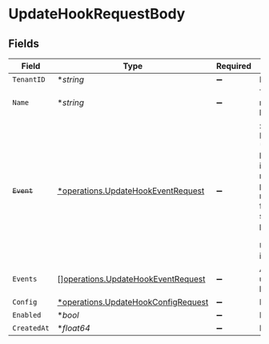 # UpdateHookRequestBody


## Fields

| Field                                                                                                                                          | Type                                                                                                                                           | Required                                                                                                                                       | Description                                                                                                                                    |
| ---------------------------------------------------------------------------------------------------------------------------------------------- | ---------------------------------------------------------------------------------------------------------------------------------------------- | ---------------------------------------------------------------------------------------------------------------------------------------------- | ---------------------------------------------------------------------------------------------------------------------------------------------- |
| `TenantID`                                                                                                                                     | **string*                                                                                                                                      | :heavy_minus_sign:                                                                                                                             | N/A                                                                                                                                            |
| `Name`                                                                                                                                         | **string*                                                                                                                                      | :heavy_minus_sign:                                                                                                                             | The updated name of the hook.                                                                                                                  |
| ~~`Event`~~                                                                                                                                    | [*operations.UpdateHookEventRequest](../../models/operations/updatehookeventrequest.md)                                                        | :heavy_minus_sign:                                                                                                                             | : warning: ** DEPRECATED **: This will be removed in a future release, please migrate away from it as soon as possible.<br/><br/>Use `events` instead. |
| `Events`                                                                                                                                       | [][operations.UpdateHookEventRequest](../../models/operations/updatehookeventrequest.md)                                                       | :heavy_minus_sign:                                                                                                                             | An array of updated hook events.                                                                                                               |
| `Config`                                                                                                                                       | [*operations.UpdateHookConfigRequest](../../models/operations/updatehookconfigrequest.md)                                                      | :heavy_minus_sign:                                                                                                                             | N/A                                                                                                                                            |
| `Enabled`                                                                                                                                      | **bool*                                                                                                                                        | :heavy_minus_sign:                                                                                                                             | N/A                                                                                                                                            |
| `CreatedAt`                                                                                                                                    | **float64*                                                                                                                                     | :heavy_minus_sign:                                                                                                                             | N/A                                                                                                                                            |